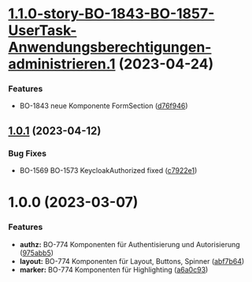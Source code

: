 # [1.1.0-story-BO-1843-BO-1857-UserTask-Anwendungsberechtigungen-administrieren.1](https://gitlab.fisp.dev/skp-bank-orga/ui-components/compare/v1.0.1...v1.1.0-story-BO-1843-BO-1857-UserTask-Anwendungsberechtigungen-administrieren.1) (2023-04-24)


### Features

* BO-1843 neue Komponente FormSection ([d76f946](https://gitlab.fisp.dev/skp-bank-orga/ui-components/commit/d76f946b62d7577336eb311bb171615e04bebf52))

## [1.0.1](https://gitlab.fisp.dev/skp-bank-orga/ui-components/compare/v1.0.0...v1.0.1) (2023-04-12)


### Bug Fixes

* BO-1569 BO-1573 KeycloakAuthorized fixed ([c7922e1](https://gitlab.fisp.dev/skp-bank-orga/ui-components/commit/c7922e19b817a3be605d9a5c130fcac3edfd6cfb))


# 1.0.0 (2023-03-07)


### Features

* **authz:** BO-774 Komponenten für Authentisierung und Autorisierung ([975abb5](https://gitlab.fisp.dev/skp-bank-orga/ui-components/commit/975abb5f2eb2a6f4276dcc6bac791ce1a98d7bf1))
* **layout:** BO-774 Komponenten für Layout, Buttons, Spinner ([abf7b64](https://gitlab.fisp.dev/skp-bank-orga/ui-components/commit/abf7b6422487e724696dc9971a0742da0c51c71b))
* **marker:** BO-774 Komponenten für Highlighting ([a6a0c93](https://gitlab.fisp.dev/skp-bank-orga/ui-components/commit/a6a0c9304b07b78a553b814424a287efb2af2cee))

